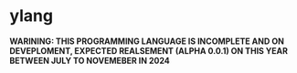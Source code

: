 # ylang

**WARINING: THIS PROGRAMMING LANGUAGE IS INCOMPLETE AND ON DEVEPLOMENT, EXPECTED REALSEMENT (ALPHA 0.0.1) ON THIS YEAR BETWEEN JULY TO NOVEMEBER IN 2024**
